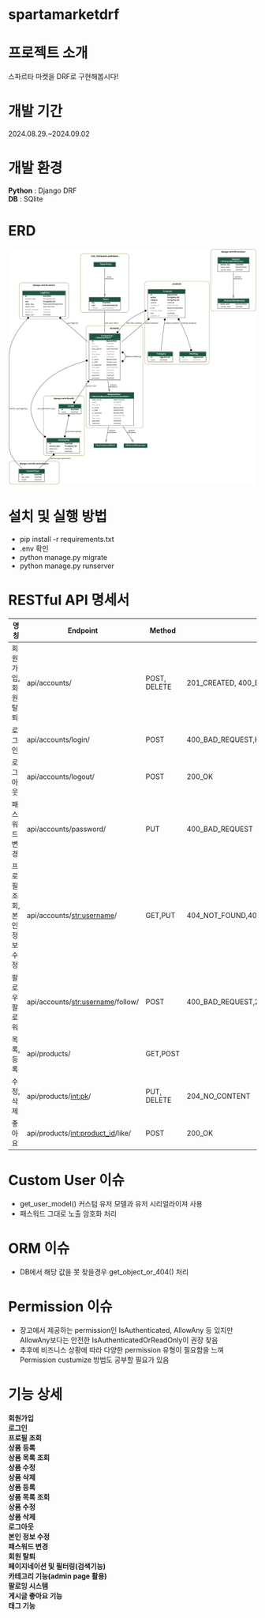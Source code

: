 # spartamarketdrf

# 프로젝트 소개
스파르타 마켓을 DRF로 구현해봅시다!<br>

# 개발 기간
2024.08.29.~2024.09.02<br>

# 개발 환경
**Python** : Django DRF<br>
**DB** : SQlite<br>

# ERD
![image](https://github.com/leeyounghuncom/spartamarketdrf/blob/main/readme/erd.png?raw=true)

# 설치 및 실행 방법
* pip install -r requirements.txt
* .env 확인
* python manage.py migrate
* python manage.py runserver

# RESTful API 명세서
명칭 | Endpoint | Method | status
|------|---|---|---|
회원가입, 회원탈퇴 | api/accounts/ | POST, DELETE | 201_CREATED, 400_BAD_REQUEST,204_NO_CONTENT
로그인 | api/accounts/login/ | POST | 400_BAD_REQUEST,HTTP_200_OK
로그아웃 | api/accounts/logout/ |  POST | 200_OK
패스워드변경 | api/accounts/password/ | PUT |  400_BAD_REQUEST
프로필 조회, 본인 정보 수정 | api/accounts/<str:username>/ | GET,PUT |404_NOT_FOUND,403_FORBIDDEN,200_OK,400_BAD_REQUEST
팔로우 팔로워 |  api/accounts/<str:username>/follow/ | POST | 400_BAD_REQUEST,200_OK
목록,등록 | api/products/ | GET,POST |
수정, 삭제 | api/products/<int:pk>/ | PUT, DELETE | 204_NO_CONTENT
좋아요 | api/products/<int:product_id>/like/ | POST |  200_OK

# Custom User 이슈
* get_user_model() 커스텀 유저 모델과 유저 시리얼라이져 사용
* 패스워드 그대로 노출 암호화 처리

# ORM 이슈
* DB에서 해당 값을 못 찾을경우 get_object_or_404() 처리

# Permission 이슈
* 장고에서 제공하는 permission인 IsAuthenticated, AllowAny 등 있지만 AllowAny보다는 안전한 IsAuthenticatedOrReadOnly이 권장 찾음
* 추후에 비즈니스 상황에 따라 다양한 permission 유형이 필요함을 느껴 Permission custumize 방법도 공부할 필요가 있음

# 기능 상세


**회원가입**<br>
**로그인**<br>
**프로필 조회**<br>
**상품 등록**<br>
**상품 목록 조회**<br>
**상품 수정**<br>
**상품 삭제**<br>
**상품 등록**<br>
**상품 목록 조회**<br>
**상품 수정**<br>
**상품 삭제**<br>
**로그아웃**<br>
**본인 정보 수정**<br>
**패스워드 변경**<br>
**회원 탈퇴**<br>
**페이지네이션 및 필터링(검색기능)**<br>
**카테고리 기능(admin page 활용)**<br>
**팔로잉 시스템**<br>
**게시글 좋아요 기능**<br>
**태그 기능**<br>




